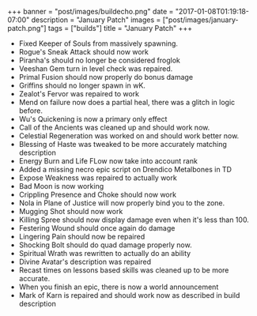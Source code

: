 +++
banner = "post/images/buildecho.png"
date = "2017-01-08T01:19:18-07:00"
description = "January Patch"
images = ["post/images/january-patch.png"]
tags = ["builds"]
title = "January Patch"
+++
* Fixed Keeper of Souls from massively spawning.
* Rogue's Sneak Attack should now work
* Piranha's should no longer be considered froglok
* Veeshan Gem turn in level check was repaired.
* Primal Fusion should now properly do bonus damage
* Griffins should no longer spawn in wK.
* Zealot's Fervor was repaired to work
* Mend on failure now does a partial heal, there was a glitch in logic before.
* Wu's Quickening is now a primary only effect
* Call of the Ancients was cleaned up and should work now.
* Celestial Regeneration was worked on and should work better now.
* Blessing of Haste was tweaked to be more accurately matching description
* Energy Burn and Life FLow now take into account rank
* Added a missing necro epic script on Drendico Metalbones in TD
* Expose Weakness was repaired to actually work
* Bad Moon is now working
* Crippling Presence and Choke should now work
* Nola in Plane of Justice will now properly bind you to the zone. 
* Mugging Shot should now work 
* Killing Spree should now display damage even when it's less than 100.
* Festering Wound should once again do damage
* Lingering Pain should now be repaired
* Shocking Bolt should do quad damage properly now.
* Spiritual Wrath was rewritten to actually do an ability
* Divine Avatar's description was repaired
* Recast times on lessons based skills was cleaned up to be more accurate.
* When you finish an epic, there is now a world announcement
* Mark of Karn is repaired and should work now as described in build description
<!--more-->